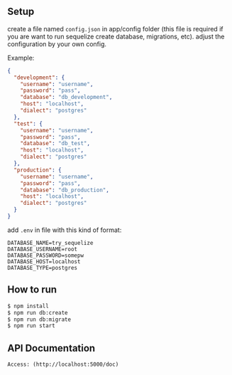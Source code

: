 ## Setup

create a file named `config.json` in app/config folder (this file is required if you are want to run sequelize create database, migrations, etc). adjust the configuration by your own config.

Example:
```json
{
  "development": {
    "username": "username",
    "password": "pass",
    "database": "db_development",
    "host": "localhost",
    "dialect": "postgres"
  },
  "test": {
    "username": "username",
    "password": "pass",
    "database": "db_test",
    "host": "localhost",
    "dialect": "postgres"
  },
  "production": {
    "username": "username",
    "password": "pass",
    "database": "db_production",
    "host": "localhost",
    "dialect": "postgres"
  }
}
```

add `.env` in file with this kind of format:

```
DATABASE_NAME=try_sequelize
DATABASE_USERNAME=root
DATABASE_PASSWORD=somepw
DATABASE_HOST=localhost
DATABASE_TYPE=postgres
```

## How to run

```sh
$ npm install
$ npm run db:create
$ npm run db:migrate
$ npm run start
```
## API Documentation 
```
Access: (http://localhost:5000/doc)
```